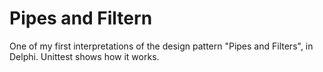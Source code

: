 # Pipes and Filtern
One of my first interpretations of the design pattern "Pipes and Filters", in Delphi. Unittest shows how it works.
